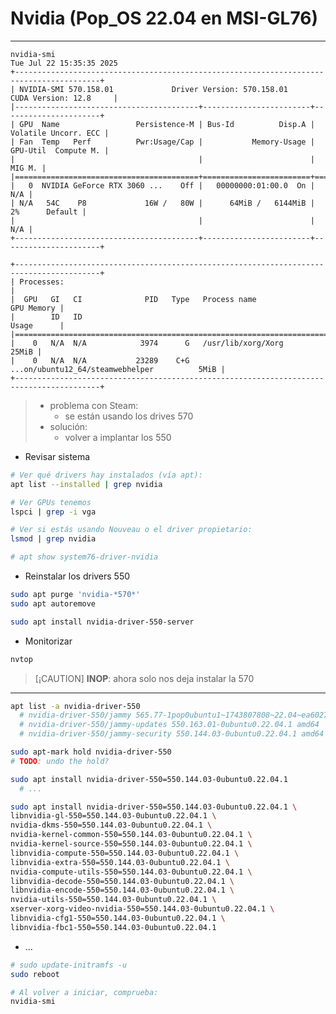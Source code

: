 # Nvidia (Pop_OS 22.04 en MSI-GL76)

<!-- 
> Primeras movidas en abril.
>
> Ya no valen porque el repo por defecto no muestra 550 sino 565 y 570. Es decir, el comando `sudo apt install nvidia-driver-550-server` no es streamlined.



#!/usr/bin/env bash

previa(){
    apt list --installed | grep nvidia
        # libnvidia-cfg1-565/jammy,now 565.77-1pop0ubuntu1~1743807808~22.04~ea6027a amd64 [installed,automatic]
        # libnvidia-common-565/jammy,jammy,now 565.77-1pop0ubuntu1~1743807808~22.04~ea6027a all [installed,automatic]
        # libnvidia-compute-565/jammy,now 565.77-1pop0ubuntu1~1743807808~22.04~ea6027a amd64 [installed,automatic]
        # libnvidia-compute-565/jammy,now 565.77-1pop0ubuntu1~1743807808~22.04~ea6027a i386 [installed,automatic]
        # libnvidia-decode-565/jammy,now 565.77-1pop0ubuntu1~1743807808~22.04~ea6027a amd64 [installed,automatic]
        # libnvidia-decode-565/jammy,now 565.77-1pop0ubuntu1~1743807808~22.04~ea6027a i386 [installed,automatic]
        # libnvidia-egl-wayland1/jammy,now 1:1.1.16-1pop1~1725624760~22.04~ab32ce2 amd64 [installed,automatic]
        # libnvidia-egl-wayland1/jammy,now 1:1.1.16-1pop1~1725624760~22.04~ab32ce2 i386 [installed,automatic]
        # libnvidia-encode-565/jammy,now 565.77-1pop0ubuntu1~1743807808~22.04~ea6027a amd64 [installed,automatic]
        # libnvidia-encode-565/jammy,now 565.77-1pop0ubuntu1~1743807808~22.04~ea6027a i386 [installed,automatic]
        # libnvidia-extra-565/jammy,now 565.77-1pop0ubuntu1~1743807808~22.04~ea6027a amd64 [installed,automatic]
        # libnvidia-fbc1-565/jammy,now 565.77-1pop0ubuntu1~1743807808~22.04~ea6027a amd64 [installed,automatic]
        # libnvidia-fbc1-565/jammy,now 565.77-1pop0ubuntu1~1743807808~22.04~ea6027a i386 [installed,automatic]
        # libnvidia-gl-565/jammy,now 565.77-1pop0ubuntu1~1743807808~22.04~ea6027a amd64 [installed,automatic]
        # libnvidia-gl-565/jammy,now 565.77-1pop0ubuntu1~1743807808~22.04~ea6027a i386 [installed,automatic]
        # nvidia-compute-utils-565/jammy,now 565.77-1pop0ubuntu1~1743807808~22.04~ea6027a amd64 [installed,automatic]
        # nvidia-dkms-565/jammy,now 565.77-1pop0ubuntu1~1743807808~22.04~ea6027a amd64 [installed,automatic]
        # nvidia-driver-525/jammy,now 565.77-1pop0ubuntu1~1743807808~22.04~ea6027a amd64 [installed]
        # nvidia-driver-550/jammy,now 565.77-1pop0ubuntu1~1743807808~22.04~ea6027a amd64 [installed]
        # nvidia-driver-565/jammy,now 565.77-1pop0ubuntu1~1743807808~22.04~ea6027a amd64 [installed,automatic]
        # nvidia-firmware-565-565.77/jammy,now 565.77-1pop0ubuntu1~1743807808~22.04~ea6027a amd64 [installed,automatic]
        # nvidia-kernel-common-565/jammy,now 565.77-1pop0ubuntu1~1743807808~22.04~ea6027a amd64 [installed,automatic]
        # nvidia-kernel-source-565/jammy,now 565.77-1pop0ubuntu1~1743807808~22.04~ea6027a amd64 [installed,automatic]
        # nvidia-settings/jammy,now 510.47.03-0ubuntu1 amd64 [installed,automatic]
        # nvidia-utils-565/jammy,now 565.77-1pop0ubuntu1~1743807808~22.04~ea6027a amd64 [installed,automatic]
        # xserver-xorg-video-nvidia-565/jammy,now 565.77-1pop0ubuntu1~1743807808~22.04~ea6027a amd64 [installed,automatic]

    nvidia-smi
        # +-----------------------------------------------------------------------------------------+
        # | NVIDIA-SMI 565.77                 Driver Version: 565.77         CUDA Version: 12.7     |
        # |-----------------------------------------+------------------------+----------------------+
        # | GPU  Name                 Persistence-M | Bus-Id          Disp.A | Volatile Uncorr. ECC |
        # | Fan  Temp   Perf          Pwr:Usage/Cap |           Memory-Usage | GPU-Util  Compute M. |
        # |                                         |                        |               MIG M. |
        # |=========================================+========================+======================|
        # |   0  NVIDIA GeForce RTX 3060 ...    Off |   00000000:01:00.0 Off |                  N/A |
        # | N/A   53C    P0             24W /   80W |      16MiB /   6144MiB |      0%      Default |
        # |                                         |                        |                  N/A |
        # +-----------------------------------------+------------------------+----------------------+

        # +-----------------------------------------------------------------------------------------+
        # | Processes:                                                                              |
        # |  GPU   GI   CI        PID   Type   Process name                              GPU Memory |
        # |        ID   ID                                                               Usage      |
        # |=========================================================================================|
        # |    0   N/A  N/A      3410      G   /usr/lib/xorg/Xorg                              4MiB |
        # +-----------------------------------------------------------------------------------------+
}


reddit(){
    # https://www.reddit.com/r/pop_os/comments/1fkqfgg/comment/lnyev0z/

    sudo apt install nvidia-driver-550-server
        # The following packages will be REMOVED:
        # libnvidia-cfg1-565
        # libnvidia-common-565
        # libnvidia-compute-565
        # libnvidia-compute-565:i386
        # libnvidia-decode-565
        # libnvidia-decode-565:i386
        # libnvidia-encode-565
        # libnvidia-encode-565:i386
        # libnvidia-extra-565
        # libnvidia-fbc1-565
        # libnvidia-fbc1-565:i386
        # libnvidia-gl-565
        # libnvidia-gl-565:i386
        # nvidia-compute-utils-565
        # nvidia-dkms-565 (565.77-1pop0ubuntu1~1743807808~22.04~ea6027a)
        # nvidia-driver-525 (565.77-1pop0ubuntu1~1743807808~22.04~ea6027a)
        # nvidia-driver-550 (565.77-1pop0ubuntu1~1743807808~22.04~ea6027a)
        # nvidia-driver-565 (565.77-1pop0ubuntu1~1743807808~22.04~ea6027a)
        # nvidia-kernel-common-565
        # nvidia-kernel-source-565
        # nvidia-utils-565
        # xserver-xorg-video-nvidia-565
        # The following NEW packages will be installed:
        # libnvidia-cfg1-550-server (550.144.03-0ubuntu0.22.04.1)
        # libnvidia-common-550-server (550.144.03-0ubuntu0.22.04.1)
        # libnvidia-compute-550-server (550.144.03-0ubuntu0.22.04.1)
        # libnvidia-compute-550-server:i386 (550.144.03-0ubuntu0.22.04.1)
        # libnvidia-decode-550-server (550.144.03-0ubuntu0.22.04.1)
        # libnvidia-decode-550-server:i386 (550.144.03-0ubuntu0.22.04.1)
        # libnvidia-encode-550-server (550.144.03-0ubuntu0.22.04.1)
        # libnvidia-encode-550-server:i386 (550.144.03-0ubuntu0.22.04.1)
        # libnvidia-extra-550-server (550.144.03-0ubuntu0.22.04.1)
        # libnvidia-fbc1-550-server (550.144.03-0ubuntu0.22.04.1)
        # libnvidia-fbc1-550-server:i386 (550.144.03-0ubuntu0.22.04.1)
        # libnvidia-gl-550-server (550.144.03-0ubuntu0.22.04.1)
        # libnvidia-gl-550-server:i386 (550.144.03-0ubuntu0.22.04.1)
        # nvidia-compute-utils-550-server (550.144.03-0ubuntu0.22.04.1)
        # nvidia-dkms-550-server (550.144.03-0ubuntu0.22.04.1)
        # nvidia-driver-550-server (550.144.03-0ubuntu0.22.04.1)
        # nvidia-firmware-550-server-550.144.03 (550.144.03-0ubuntu0.22.04.1)
        # nvidia-kernel-common-550-server (550.144.03-0ubuntu0.22.04.1)
        # nvidia-kernel-source-550-server (550.144.03-0ubuntu0.22.04.1)
        # nvidia-utils-550-server (550.144.03-0ubuntu0.22.04.1)
        # xserver-xorg-video-nvidia-550-server (550.144.03-0ubuntu0.22.04.1)
        # 0 upgraded, 21 newly installed, 22 to remove and 0 not upgraded.

    nvidia-smi
        # +-----------------------------------------------------------------------------------------+
        # | NVIDIA-SMI 550.144.03             Driver Version: 550.144.03     CUDA Version: 12.4     |
        # |-----------------------------------------+------------------------+----------------------+
        # | GPU  Name                 Persistence-M | Bus-Id          Disp.A | Volatile Uncorr. ECC |
        # | Fan  Temp   Perf          Pwr:Usage/Cap |           Memory-Usage | GPU-Util  Compute M. |
        # |                                         |                        |               MIG M. |
        # |=========================================+========================+======================|
        # |   0  NVIDIA GeForce RTX 3060 ...    Off |   00000000:01:00.0 Off |                  N/A |
        # | N/A   45C    P8              8W /   80W |       9MiB /   6144MiB |      0%      Default |
        # |                                         |                        |                  N/A |
        # +-----------------------------------------+------------------------+----------------------+

        # +-----------------------------------------------------------------------------------------+
        # | Processes:                                                                              |
        # |  GPU   GI   CI        PID   Type   Process name                              GPU Memory |
        # |        ID   ID                                                               Usage      |
        # |=========================================================================================|
        # |    0   N/A  N/A      3529      G   /usr/lib/xorg/Xorg                              4MiB |
        # +-----------------------------------------------------------------------------------------+
}

chatgpt(){
    # (Optional) enable Pop!_OS driver PPA
    sudo apt update
    sudo apt install system76-driver-nvidia

    # Purge newer drivers
    sudo apt purge 'nvidia-*565*' 'nvidia-*525*'

    # Install 550 driver
    sudo apt install nvidia-driver-550 nvidia-utils-550 libnvidia-gl-550

    # Prevent auto‑upgrade
    sudo apt-mark hold nvidia-driver-550 nvidia-utils-550 libnvidia-gl-550

    # Rebuild initramfs and reboot
    sudo update-initramfs -u
    sudo reboot
}



 -->

---


```log
nvidia-smi
Tue Jul 22 15:35:35 2025
+-----------------------------------------------------------------------------------------+
| NVIDIA-SMI 570.158.01             Driver Version: 570.158.01     CUDA Version: 12.8     |
|-----------------------------------------+------------------------+----------------------+
| GPU  Name                 Persistence-M | Bus-Id          Disp.A | Volatile Uncorr. ECC |
| Fan  Temp   Perf          Pwr:Usage/Cap |           Memory-Usage | GPU-Util  Compute M. |
|                                         |                        |               MIG M. |
|=========================================+========================+======================|
|   0  NVIDIA GeForce RTX 3060 ...    Off |   00000000:01:00.0  On |                  N/A |
| N/A   54C    P8             16W /   80W |      64MiB /   6144MiB |      2%      Default |
|                                         |                        |                  N/A |
+-----------------------------------------+------------------------+----------------------+

+-----------------------------------------------------------------------------------------+
| Processes:                                                                              |
|  GPU   GI   CI              PID   Type   Process name                        GPU Memory |
|        ID   ID                                                               Usage      |
|=========================================================================================|
|    0   N/A  N/A            3974      G   /usr/lib/xorg/Xorg                       25MiB |
|    0   N/A  N/A           23289    C+G   ...on/ubuntu12_64/steamwebhelper          5MiB |
+-----------------------------------------------------------------------------------------+

```


> - problema con Steam:
>   - se están usando los drives 570
> - solución:
>   - volver a implantar los 550


- Revisar sistema
```sh
# Ver qué drivers hay instalados (vía apt):
apt list --installed | grep nvidia

# Ver GPUs tenemos
lspci | grep -i vga

# Ver si estás usando Nouveau o el driver propietario:
lsmod | grep nvidia

# apt show system76-driver-nvidia
```

- Reinstalar los drivers 550
```sh
sudo apt purge 'nvidia-*570*'
sudo apt autoremove

sudo apt install nvidia-driver-550-server
```

- Monitorizar
```sh
nvtop
```


> [¡CAUTION]
> **INOP**: ahora solo nos deja instalar la 570

----

<!-- ```sh
sudo apt purge system76-driver-nvidia system76-driver \
                'nvidia-*570*' 'libnvidia-*570*'
sudo apt autoremove --purge

# apt list --installed | grep -E 'nvidia|libnvidia'
``` -->

```sh
apt list -a nvidia-driver-550
  # nvidia-driver-550/jammy 565.77-1pop0ubuntu1~1743807808~22.04~ea6027a amd64
  # nvidia-driver-550/jammy-updates 550.163.01-0ubuntu0.22.04.1 amd64
  # nvidia-driver-550/jammy-security 550.144.03-0ubuntu0.22.04.1 amd64

sudo apt-mark hold nvidia-driver-550
# TODO: undo the hold?

sudo apt install nvidia-driver-550=550.144.03-0ubuntu0.22.04.1
  # ...

sudo apt install nvidia-driver-550=550.144.03-0ubuntu0.22.04.1 \
libnvidia-gl-550=550.144.03-0ubuntu0.22.04.1 \
nvidia-dkms-550=550.144.03-0ubuntu0.22.04.1 \
nvidia-kernel-common-550=550.144.03-0ubuntu0.22.04.1 \
nvidia-kernel-source-550=550.144.03-0ubuntu0.22.04.1 \
libnvidia-compute-550=550.144.03-0ubuntu0.22.04.1 \
libnvidia-extra-550=550.144.03-0ubuntu0.22.04.1 \
nvidia-compute-utils-550=550.144.03-0ubuntu0.22.04.1 \
libnvidia-decode-550=550.144.03-0ubuntu0.22.04.1 \
libnvidia-encode-550=550.144.03-0ubuntu0.22.04.1 \
nvidia-utils-550=550.144.03-0ubuntu0.22.04.1 \
xserver-xorg-video-nvidia-550=550.144.03-0ubuntu0.22.04.1 \
libnvidia-cfg1-550=550.144.03-0ubuntu0.22.04.1 \
libnvidia-fbc1-550=550.144.03-0ubuntu0.22.04.1
```


- ...

```sh
# sudo update-initramfs -u
sudo reboot

# Al volver a iniciar, comprueba:
nvidia-smi
```
